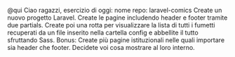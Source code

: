 @qui Ciao ragazzi,
esercizio di oggi:
nome repo: laravel-comics
Create un nuovo progetto Laravel. Create le pagine includendo header e footer tramite due partials.
Create poi una rotta per visualizzare la lista di tutti i fumetti recuperati da un file inserito nella cartella config e abbellite il tutto sfruttando Sass.
Bonus:
Create più pagine istituzionali nelle quali importare sia header che footer. Decidete voi cosa mostrare  al loro interno.